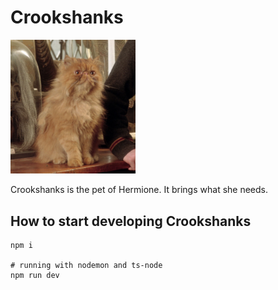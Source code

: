 # Crookshanks

<img src="./crookshanks.jpg" width="200">

Crookshanks is the pet of Hermione. It brings what she needs.

## How to start developing Crookshanks
```
npm i

# running with nodemon and ts-node
npm run dev
```
